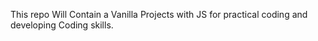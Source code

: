 This repo Will Contain a Vanilla Projects with JS for practical coding and developing Coding skills.
